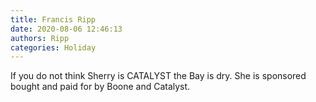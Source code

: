 ```yaml
---
title: Francis Ripp
date: 2020-08-06 12:46:13
authors: Ripp
categories: Holiday
---
```


 If you do not think Sherry is CATALYST the Bay is dry. She is sponsored bought and paid for by Boone and Catalyst.
